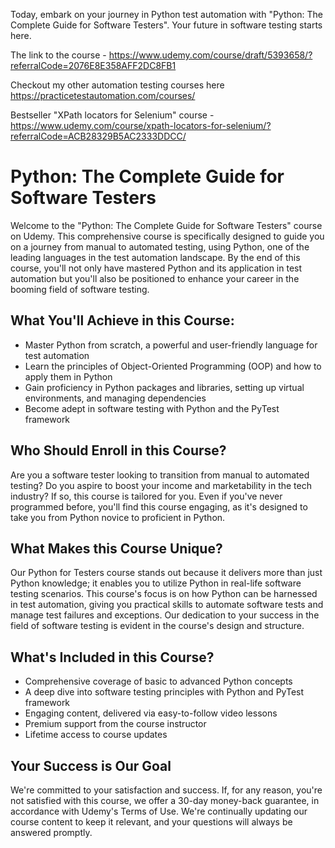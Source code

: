 Today, embark on your journey in Python test automation with "Python: The Complete Guide for Software Testers". Your future in software testing starts here. 

The link to the course - https://www.udemy.com/course/draft/5393658/?referralCode=2076E8E358AFF2DC8FB1

Checkout my other automation testing courses here https://practicetestautomation.com/courses/

Bestseller "XPath locators for Selenium" course - https://www.udemy.com/course/xpath-locators-for-selenium/?referralCode=ACB28329B5AC2333DDCC/

# Python: The Complete Guide for Software Testers

Welcome to the "Python: The Complete Guide for Software Testers" course on Udemy. This comprehensive course is specifically designed to guide you on a journey from manual to automated testing, using Python, one of the leading languages in the test automation landscape. By the end of this course, you'll not only have mastered Python and its application in test automation but you'll also be positioned to enhance your career in the booming field of software testing.

## What You'll Achieve in this Course:
- Master Python from scratch, a powerful and user-friendly language for test automation
- Learn the principles of Object-Oriented Programming (OOP) and how to apply them in Python
- Gain proficiency in Python packages and libraries, setting up virtual environments, and managing dependencies
- Become adept in software testing with Python and the PyTest framework

## Who Should Enroll in this Course?
Are you a software tester looking to transition from manual to automated testing? Do you aspire to boost your income and marketability in the tech industry? If so, this course is tailored for you. Even if you've never programmed before, you'll find this course engaging, as it's designed to take you from Python novice to proficient in Python.

## What Makes this Course Unique?
Our Python for Testers course stands out because it delivers more than just Python knowledge; it enables you to utilize Python in real-life software testing scenarios. This course's focus is on how Python can be harnessed in test automation, giving you practical skills to automate software tests and manage test failures and exceptions. Our dedication to your success in the field of software testing is evident in the course's design and structure.

## What's Included in this Course?
- Comprehensive coverage of basic to advanced Python concepts
- A deep dive into software testing principles with Python and PyTest framework
- Engaging content, delivered via easy-to-follow video lessons
- Premium support from the course instructor
- Lifetime access to course updates

## Your Success is Our Goal
We're committed to your satisfaction and success. If, for any reason, you're not satisfied with this course, we offer a 30-day money-back guarantee, in accordance with Udemy's Terms of Use. We're continually updating our course content to keep it relevant, and your questions will always be answered promptly.
